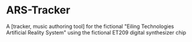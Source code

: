 # ARS-Tracker
A [tracker, music authoring tool] for the fictional "Eiling Technologies Artificial Reality System" using the fictional ET209 digital synthesizer chip
